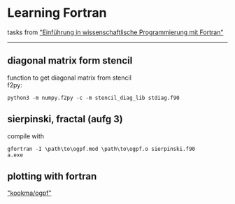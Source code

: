 # Learning Fortran
tasks from ["Einführung in wissenschaftlische Programmierung mit
Fortran"](http://www.math.uni-leipzig.de/~hellmund/fortran.html)

---

## diagonal matrix form stencil
function to get diagonal matrix from stencil  
f2py:

    python3 -m numpy.f2py -c -m stencil_diag_lib stdiag.f90


## sierpinski, fractal (aufg 3)
compile with  

    gfortran -I \path\to\ogpf.mod \path\to\ogpf.o sierpinski.f90
    a.exe


## plotting with fortran
["kookma/ogpf"](https://github.com/kookma/ogpf)
